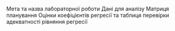 Мета та назва лабораторної роботи 
Дані для аналізу 
Матриця планування 
Оцінки коефіцієнтів регресії та таблиця перевірки адекватності рівняння регресії 